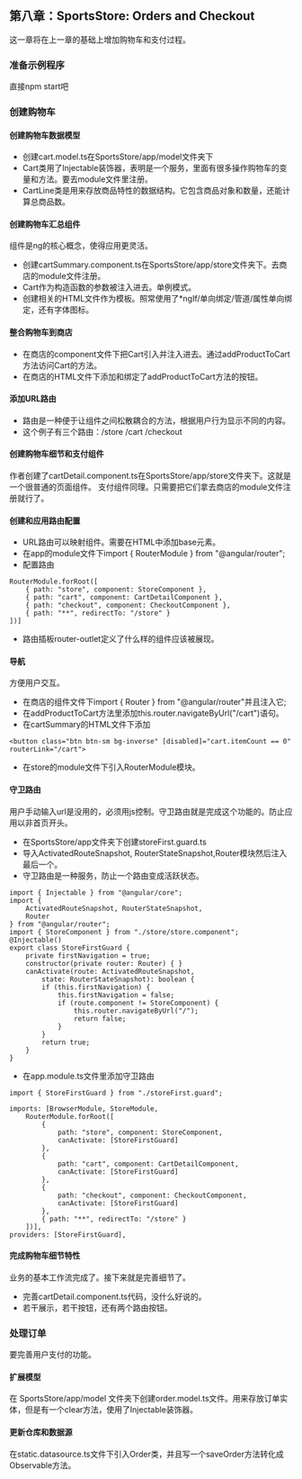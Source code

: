 ## 第八章：SportsStore: Orders and Checkout
这一章将在上一章的基础上增加购物车和支付过程。

### 准备示例程序
直接npm start吧

### 创建购物车

#### 创建购物车数据模型

* 创建cart.model.ts在SportsStore/app/model文件夹下
* Cart类用了Injectable装饰器，表明是一个服务，里面有很多操作购物车的变量和方法。要去module文件里注册。
* CartLine类是用来存放商品特性的数据结构。它包含商品对象和数量，还能计算总商品数。

#### 创建购物车汇总组件
组件是ng的核心概念，使得应用更灵活。

* 创建cartSummary.component.ts在SportsStore/app/store文件夹下。去商店的module文件注册。
* Cart作为构造函数的参数被注入进去。单例模式。
* 创建相关的HTML文件作为模板。照常使用了*ngIf/单向绑定/管道/属性单向绑定，还有字体图标。

#### 整合购物车到商店

* 在商店的component文件下把Cart引入并注入进去。通过addProductToCart方法访问Cart的方法。
* 在商店的HTML文件下添加<cart-summary></cart-summary>和绑定了addProductToCart方法的按钮。

#### 添加URL路由

* 路由是一种便于让组件之间松散耦合的方法，根据用户行为显示不同的内容。
* 这个例子有三个路由：/store /cart /checkout

#### 创建购物车细节和支付组件
作者创建了cartDetail.component.ts在SportsStore/app/store文件夹下。这就是一个很普通的页面组件。
支付组件同理。只需要把它们拿去商店的module文件注册就行了。

#### 创建和应用路由配置

* URL路由可以映射组件。需要在HTML中添加base元素。
* 在app的module文件下import { RouterModule } from "@angular/router";
* 配置路由
```
RouterModule.forRoot([
    { path: "store", component: StoreComponent },
    { path: "cart", component: CartDetailComponent },
    { path: "checkout", component: CheckoutComponent },
    { path: "**", redirectTo: "/store" }
])]
```
* 路由插板router-outlet定义了什么样的组件应该被展现。

#### 导航
方便用户交互。

* 在商店的组件文件下import { Router } from "@angular/router"并且注入它;
* 在addProductToCart方法里添加this.router.navigateByUrl("/cart")语句。
* 在cartSummary的HTML文件下添加
```
<button class="btn btn-sm bg-inverse" [disabled]="cart.itemCount == 0"
routerLink="/cart">
```
* 在store的module文件下引入RouterModule模块。

#### 守卫路由

用户手动输入url是没用的，必须用js控制。守卫路由就是完成这个功能的。防止应用以非首页开头。

* 在SportsStore/app文件夹下创建storeFirst.guard.ts 
* 导入ActivatedRouteSnapshot, RouterStateSnapshot,Router模块然后注入最后一个。
* 守卫路由是一种服务，防止一个路由变成活跃状态。
```
import { Injectable } from "@angular/core";
import {
    ActivatedRouteSnapshot, RouterStateSnapshot,
    Router
} from "@angular/router";
import { StoreComponent } from "./store/store.component";
@Injectable()
export class StoreFirstGuard {
    private firstNavigation = true;
    constructor(private router: Router) { }
    canActivate(route: ActivatedRouteSnapshot,
        state: RouterStateSnapshot): boolean {
        if (this.firstNavigation) {
            this.firstNavigation = false;
            if (route.component != StoreComponent) {
                this.router.navigateByUrl("/");
                return false;
            }
        }
        return true;
    }
}
```
* 在app.module.ts文件里添加守卫路由
```
import { StoreFirstGuard } from "./storeFirst.guard";
```
```
imports: [BrowserModule, StoreModule,
    RouterModule.forRoot([
        {
            path: "store", component: StoreComponent,
            canActivate: [StoreFirstGuard]
        },
        {
            path: "cart", component: CartDetailComponent,
            canActivate: [StoreFirstGuard]
        },
        {
            path: "checkout", component: CheckoutComponent,
            canActivate: [StoreFirstGuard]
        },
        { path: "**", redirectTo: "/store" }
    ])],
providers: [StoreFirstGuard],
```

#### 完成购物车细节特性
业务的基本工作流完成了。接下来就是完善细节了。

* 完善cartDetail.component.ts代码，没什么好说的。
* 若干展示，若干按钮，还有两个路由按钮。

### 处理订单
要完善用户支付的功能。

#### 扩展模型
在 SportsStore/app/model 文件夹下创建order.model.ts文件。用来存放订单实体，但是有一个clear方法，使用了Injectable装饰器。

#### 更新仓库和数据源
在static.datasource.ts文件下引入Order类，并且写一个saveOrder方法转化成Observable方法。